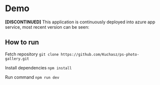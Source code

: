 # Demo

**[DISCONTINUED]** This application is continuously deployed into azure app service, most recent version can be seen:


## How to run

Fetch repository
`git clone https://github.com/Kuchasz/ps-photo-gallery.git`

Install dependencies
`npm install`

Run command
`npm run dev`